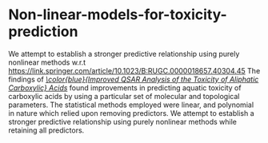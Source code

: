 # Non-linear-models-for-toxicity-prediction
We attempt to establish a stronger predictive relationship using purely nonlinear methods w.r.t https://link.springer.com/article/10.1023/B:RUGC.0000018657.40304.45
The findings of [*\color{blue}{Improved QSAR Analysis of the Toxicity of Aliphatic Carboxylic} Acids*](https://link.springer.com/article/10.1023/B:RUGC.0000018657.40304.45) found improvements in predicting aquatic toxicity of carboxylic acids by using a particular set of molecular and topological parameters. The statistical methods employed were linear, and polynomial in nature which relied upon removing predictors. We attempt to establish a stronger predictive relationship using purely nonlinear methods while retaining all predictors.
